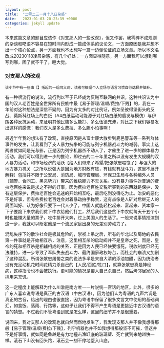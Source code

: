 ```yaml
---
layout: post
title:  "二零二三一月十八日杂感"
date:   2023-01-03 20:25:39 +0000
categories: jekyll update
---
```


本来这篇文章的题目应该作《对支那人的一些改观》，但又作罢，我零碎不成规则的杂谈和呓语不容易在短时间内形成一篇成体系的议论文，一方面原因是我并想不出一个核心论点，另一方面我也不太想写一篇一边倒论证的立场文章。所以本文名改成20230118凌晨杂感，有几个好处：一方面显得随意，另一方面我可以想到哪写到哪，困了就不干了，睡大觉。

### 对支那人的改观

``` 
该小节中有一些由【】括起的一组同义词，读者可根据个人立场与语言习惯自行选择并脑补。
```

有一种很流行的说法，流行到以至于已经成为反贼互联网的共识。这种共识认为中国的汉人老百姓是全世界所有民族中最【易于管理/温顺/费拉/下贱】的，我在一年前对这种想法是深信不疑的，因为有太多的对比例证，例如圣彼得堡街头的反战、莫斯科红场上的白纸（A4白纸运动可能源于对红场白纸的启发与模仿）与伊朗各种反抗运动，来证明其他民族多么能打、多么伍德充沛，对比之下我们容易发出这样的感慨：我们汉人是多么费拉、多么胆小怕事啊！

最近半年我的想法有了改观，直接原因是从富士康大散步到鹿邑警车等一系列群体事件的发生，让我看到了支人暴力抗争的可能与列宁机器战斗力的减弱。事实上这两者就如同是光与影，正是因为列宁机器杀不动人了，才催生了进一步的群体暴力活动。我们可以得到进一步的推论，即过去的二十年里之所以没有发生大规模的汉人暴力活动，和市场经济的活跃【给人们带来了希望/把张献忠喂饱了】与强大的地方暴力机关（之所以说强大是因为地方财政有钱，有钱就有战斗力，这里不展开解释）包括并不限于公安局、消防局、城市管理局、环保卫生局与各种编外人员（辅警、合同工、黑恶势力）带来的维稳能力不无关系。没有暴力事件对普通的费拉老百姓来说是求之不得的好事，因为费拉老百姓交税所买到的东西就是保护，没有这层保护，费拉老百姓会迅速的开始相互吃，最后吃到没得吃为止。治安的恶化不是好事，但有些费拉老百姓会对着暴动拍手称赞，这有点像是人矿对后继无人的局面叫好、认为好像只要下一代人少了，中国人就能轻松起来、富起来、资本家一下子要跪下来求我们贫下中农给他们打工，然后我们这些贫下中农就每天干五个小时也能赚大量的票子，吃牛排开大奔，过上美国人的生活了。一般来说事情推演到这一步，我就可以断定他是一个流民家庭出身的无差别劳动力了。

混乱失序下的散沙社会是极其危险的，崇祯上吊之后，所有的华北以及蜀地的农民第一件事就是开始相互杀，注意，这里相互杀的启动阀并不是皇帝之死，而是，皇帝的死和相互杀是相辅相成的关系，正是因为人民已经快要饿死，税收制度已经无法维持，进一步导致了军队失去战斗力、最终国家政权垮台，而社会的崩溃又加剧了这种混乱。所谓张献忠屠蜀之类的说法多半是来自大清的添油加醋，因为统治者没有充足动机花时间花精力杀自己的【人民/百姓/牲口】，就算张献忠真是神经病，这种指令也不会被执行。更可能的情况是蜀人自己杀自己，然后烤邻居家的人排用来充饥。

这一定程度上能解释为什么川渝是南方唯一一片说统一官话的地区。此外，很多的广东人喜欢说粤语是真正的古汉语（中古汉语），因为他们认为粤语的九声六调是真正的古音，给出的理由也很直接，因为粤语中保留了很多文言文中使用的基础词汇，如食饭、落雨、行路等，这似乎让我们不得不产生粤语是更接近中古汉语的语言的猜想。不过我们不管粤语到底是怎么样，这里的细节并不是很重要。

说回来，我对支那人的改观也就自然而然地发生了，我发现支那人并不像我想得那般【易于管理/温顺/费拉/下贱】，列宁机器也并不如我想得那般坚不可摧，但这并不是好事情，就如同是鱼越是有力地撞击渔缸底的玻璃壁、死亡就到来地越快一样。滚石下山没有回头路，滚石会一刻不停地堕入山底。


